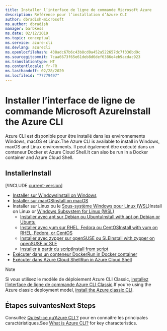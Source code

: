 ```yaml
---
title: Installer l’interface de ligne de commande Microsoft Azure
description: Référence pour l’installation d’Azure CLI
author: dbradish-microsoft
ms.author: dbradish
manager: barbkess
ms.date: 02/12/2019
ms.topic: conceptual
ms.service: azure-cli
ms.devlang: azurecli
ms.openlocfilehash: 438adc67b6c43b8cd0a452a522657dc7f336bd9c
ms.sourcegitcommit: 7caa6673f65e61deb8d6def6386e4eb9acdac923
ms.translationtype: HT
ms.contentlocale: fr-FR
ms.lasthandoff: 02/28/2020
ms.locfileid: "77779497"
---
```

# <a name="install-the-azure-cli"></a><span data-ttu-id="895a7-103">Installer l’interface de ligne de commande Microsoft Azure</span><span class="sxs-lookup"><span data-stu-id="895a7-103">Install the Azure CLI</span></span>

<span data-ttu-id="895a7-104">Azure CLI est disponible pour être installé dans les environnements Windows, macOS et Linux.</span><span class="sxs-lookup"><span data-stu-id="895a7-104">The Azure CLI is available to install in Windows, maxOS and Linux environments.</span></span>  <span data-ttu-id="895a7-105">Il peut également être exécuté dans un conteneur Docker et Azure Cloud Shell.</span><span class="sxs-lookup"><span data-stu-id="895a7-105">It can also be run in a Docker container and Azure Cloud Shell.</span></span>

## <a name="install"></a><span data-ttu-id="895a7-106">Installer</span><span class="sxs-lookup"><span data-stu-id="895a7-106">Install</span></span>

[!INCLUDE [current-version](includes/current-version.md)]

* [<span data-ttu-id="895a7-107">Installer sur Windows</span><span class="sxs-lookup"><span data-stu-id="895a7-107">Install on Windows</span></span>](install-azure-cli-windows.md)
* [<span data-ttu-id="895a7-108">Installer sur macOS</span><span class="sxs-lookup"><span data-stu-id="895a7-108">Install on macOS</span></span>](install-azure-cli-macos.md)
* <span data-ttu-id="895a7-109">Installer sur Linux ou le [Sous-système Windows pour Linux (WSL)](/windows/wsl/about)</span><span class="sxs-lookup"><span data-stu-id="895a7-109">Install on Linux or [Windows Subsystem for Linux (WSL)](/windows/wsl/about)</span></span>
  * [<span data-ttu-id="895a7-110">Installer avec apt sur Debian ou Ubuntu</span><span class="sxs-lookup"><span data-stu-id="895a7-110">Install with apt on Debian or Ubuntu</span></span>](install-azure-cli-apt.md)
  * [<span data-ttu-id="895a7-111">Installer avec yum sur RHEL, Fedora ou CentOS</span><span class="sxs-lookup"><span data-stu-id="895a7-111">Install with yum on RHEL, Fedora, or CentOS</span></span>](install-azure-cli-yum.md)
  * [<span data-ttu-id="895a7-112">Installer avec zypper sur openSUSE ou SLE</span><span class="sxs-lookup"><span data-stu-id="895a7-112">Install with zypper on openSUSE or SLE</span></span>](install-azure-cli-zypper.md)
  * [<span data-ttu-id="895a7-113">Installer à partir du script</span><span class="sxs-lookup"><span data-stu-id="895a7-113">Install from script</span></span>](install-azure-cli-linux.md)
* [<span data-ttu-id="895a7-114">Exécuter dans un conteneur Docker</span><span class="sxs-lookup"><span data-stu-id="895a7-114">Run in Docker container</span></span>](run-azure-cli-docker.md)
* [<span data-ttu-id="895a7-115">Exécuter dans Azure Cloud Shell</span><span class="sxs-lookup"><span data-stu-id="895a7-115">Run in Azure Cloud Shell</span></span>](/azure/cloud-shell/quickstart)

> [!NOTE]
> <span data-ttu-id="895a7-116">Si vous utilisez le modèle de déploiement Azure CLI Classic, [installez l’interface de ligne de commande Azure CLI Classic](install-classic-cli.md).</span><span class="sxs-lookup"><span data-stu-id="895a7-116">If you're using the Azure classic deployment model, [install the Azure classic CLI](install-classic-cli.md).</span></span>

## <a name="next-steps"></a><span data-ttu-id="895a7-117">Étapes suivantes</span><span class="sxs-lookup"><span data-stu-id="895a7-117">Next Steps</span></span>

<span data-ttu-id="895a7-118">Consultez [Qu’est-ce qu’Azure CLI ?](what-is-azure-cli.md) pour en connaître les principales caractéristiques.</span><span class="sxs-lookup"><span data-stu-id="895a7-118">See [What is Azure CLI?](what-is-azure-cli.md) for key characteristics.</span></span>
